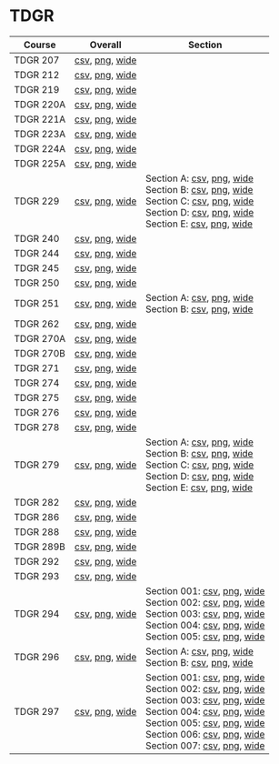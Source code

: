 # TDGR

| Course | Overall | Section |
| ------ | ------- | ------- |
| TDGR 207 | [csv](https://github.com/UCSD-Historical-Enrollment-Data/2024Fall/blob/main/overall/TDGR%20207.csv), [png](https://raw.githubusercontent.com/UCSD-Historical-Enrollment-Data/2024Fall/main/plot_overall/TDGR%20207.png), [wide](https://raw.githubusercontent.com/UCSD-Historical-Enrollment-Data/2024Fall/main/plot_overall_wide/TDGR%20207.png) |  |
| TDGR 212 | [csv](https://github.com/UCSD-Historical-Enrollment-Data/2024Fall/blob/main/overall/TDGR%20212.csv), [png](https://raw.githubusercontent.com/UCSD-Historical-Enrollment-Data/2024Fall/main/plot_overall/TDGR%20212.png), [wide](https://raw.githubusercontent.com/UCSD-Historical-Enrollment-Data/2024Fall/main/plot_overall_wide/TDGR%20212.png) |  |
| TDGR 219 | [csv](https://github.com/UCSD-Historical-Enrollment-Data/2024Fall/blob/main/overall/TDGR%20219.csv), [png](https://raw.githubusercontent.com/UCSD-Historical-Enrollment-Data/2024Fall/main/plot_overall/TDGR%20219.png), [wide](https://raw.githubusercontent.com/UCSD-Historical-Enrollment-Data/2024Fall/main/plot_overall_wide/TDGR%20219.png) |  |
| TDGR 220A | [csv](https://github.com/UCSD-Historical-Enrollment-Data/2024Fall/blob/main/overall/TDGR%20220A.csv), [png](https://raw.githubusercontent.com/UCSD-Historical-Enrollment-Data/2024Fall/main/plot_overall/TDGR%20220A.png), [wide](https://raw.githubusercontent.com/UCSD-Historical-Enrollment-Data/2024Fall/main/plot_overall_wide/TDGR%20220A.png) |  |
| TDGR 221A | [csv](https://github.com/UCSD-Historical-Enrollment-Data/2024Fall/blob/main/overall/TDGR%20221A.csv), [png](https://raw.githubusercontent.com/UCSD-Historical-Enrollment-Data/2024Fall/main/plot_overall/TDGR%20221A.png), [wide](https://raw.githubusercontent.com/UCSD-Historical-Enrollment-Data/2024Fall/main/plot_overall_wide/TDGR%20221A.png) |  |
| TDGR 223A | [csv](https://github.com/UCSD-Historical-Enrollment-Data/2024Fall/blob/main/overall/TDGR%20223A.csv), [png](https://raw.githubusercontent.com/UCSD-Historical-Enrollment-Data/2024Fall/main/plot_overall/TDGR%20223A.png), [wide](https://raw.githubusercontent.com/UCSD-Historical-Enrollment-Data/2024Fall/main/plot_overall_wide/TDGR%20223A.png) |  |
| TDGR 224A | [csv](https://github.com/UCSD-Historical-Enrollment-Data/2024Fall/blob/main/overall/TDGR%20224A.csv), [png](https://raw.githubusercontent.com/UCSD-Historical-Enrollment-Data/2024Fall/main/plot_overall/TDGR%20224A.png), [wide](https://raw.githubusercontent.com/UCSD-Historical-Enrollment-Data/2024Fall/main/plot_overall_wide/TDGR%20224A.png) |  |
| TDGR 225A | [csv](https://github.com/UCSD-Historical-Enrollment-Data/2024Fall/blob/main/overall/TDGR%20225A.csv), [png](https://raw.githubusercontent.com/UCSD-Historical-Enrollment-Data/2024Fall/main/plot_overall/TDGR%20225A.png), [wide](https://raw.githubusercontent.com/UCSD-Historical-Enrollment-Data/2024Fall/main/plot_overall_wide/TDGR%20225A.png) |  |
| TDGR 229 | [csv](https://github.com/UCSD-Historical-Enrollment-Data/2024Fall/blob/main/overall/TDGR%20229.csv), [png](https://raw.githubusercontent.com/UCSD-Historical-Enrollment-Data/2024Fall/main/plot_overall/TDGR%20229.png), [wide](https://raw.githubusercontent.com/UCSD-Historical-Enrollment-Data/2024Fall/main/plot_overall_wide/TDGR%20229.png) | Section A: [csv](https://github.com/UCSD-Historical-Enrollment-Data/2024Fall/blob/main/section/TDGR%20229_A.csv), [png](https://raw.githubusercontent.com/UCSD-Historical-Enrollment-Data/2024Fall/main/plot_section/TDGR%20229_A.png), [wide](https://raw.githubusercontent.com/UCSD-Historical-Enrollment-Data/2024Fall/main/plot_section_wide/TDGR%20229_A.png)<br>Section B: [csv](https://github.com/UCSD-Historical-Enrollment-Data/2024Fall/blob/main/section/TDGR%20229_B.csv), [png](https://raw.githubusercontent.com/UCSD-Historical-Enrollment-Data/2024Fall/main/plot_section/TDGR%20229_B.png), [wide](https://raw.githubusercontent.com/UCSD-Historical-Enrollment-Data/2024Fall/main/plot_section_wide/TDGR%20229_B.png)<br>Section C: [csv](https://github.com/UCSD-Historical-Enrollment-Data/2024Fall/blob/main/section/TDGR%20229_C.csv), [png](https://raw.githubusercontent.com/UCSD-Historical-Enrollment-Data/2024Fall/main/plot_section/TDGR%20229_C.png), [wide](https://raw.githubusercontent.com/UCSD-Historical-Enrollment-Data/2024Fall/main/plot_section_wide/TDGR%20229_C.png)<br>Section D: [csv](https://github.com/UCSD-Historical-Enrollment-Data/2024Fall/blob/main/section/TDGR%20229_D.csv), [png](https://raw.githubusercontent.com/UCSD-Historical-Enrollment-Data/2024Fall/main/plot_section/TDGR%20229_D.png), [wide](https://raw.githubusercontent.com/UCSD-Historical-Enrollment-Data/2024Fall/main/plot_section_wide/TDGR%20229_D.png)<br>Section E: [csv](https://github.com/UCSD-Historical-Enrollment-Data/2024Fall/blob/main/section/TDGR%20229_E.csv), [png](https://raw.githubusercontent.com/UCSD-Historical-Enrollment-Data/2024Fall/main/plot_section/TDGR%20229_E.png), [wide](https://raw.githubusercontent.com/UCSD-Historical-Enrollment-Data/2024Fall/main/plot_section_wide/TDGR%20229_E.png) |
| TDGR 240 | [csv](https://github.com/UCSD-Historical-Enrollment-Data/2024Fall/blob/main/overall/TDGR%20240.csv), [png](https://raw.githubusercontent.com/UCSD-Historical-Enrollment-Data/2024Fall/main/plot_overall/TDGR%20240.png), [wide](https://raw.githubusercontent.com/UCSD-Historical-Enrollment-Data/2024Fall/main/plot_overall_wide/TDGR%20240.png) |  |
| TDGR 244 | [csv](https://github.com/UCSD-Historical-Enrollment-Data/2024Fall/blob/main/overall/TDGR%20244.csv), [png](https://raw.githubusercontent.com/UCSD-Historical-Enrollment-Data/2024Fall/main/plot_overall/TDGR%20244.png), [wide](https://raw.githubusercontent.com/UCSD-Historical-Enrollment-Data/2024Fall/main/plot_overall_wide/TDGR%20244.png) |  |
| TDGR 245 | [csv](https://github.com/UCSD-Historical-Enrollment-Data/2024Fall/blob/main/overall/TDGR%20245.csv), [png](https://raw.githubusercontent.com/UCSD-Historical-Enrollment-Data/2024Fall/main/plot_overall/TDGR%20245.png), [wide](https://raw.githubusercontent.com/UCSD-Historical-Enrollment-Data/2024Fall/main/plot_overall_wide/TDGR%20245.png) |  |
| TDGR 250 | [csv](https://github.com/UCSD-Historical-Enrollment-Data/2024Fall/blob/main/overall/TDGR%20250.csv), [png](https://raw.githubusercontent.com/UCSD-Historical-Enrollment-Data/2024Fall/main/plot_overall/TDGR%20250.png), [wide](https://raw.githubusercontent.com/UCSD-Historical-Enrollment-Data/2024Fall/main/plot_overall_wide/TDGR%20250.png) |  |
| TDGR 251 | [csv](https://github.com/UCSD-Historical-Enrollment-Data/2024Fall/blob/main/overall/TDGR%20251.csv), [png](https://raw.githubusercontent.com/UCSD-Historical-Enrollment-Data/2024Fall/main/plot_overall/TDGR%20251.png), [wide](https://raw.githubusercontent.com/UCSD-Historical-Enrollment-Data/2024Fall/main/plot_overall_wide/TDGR%20251.png) | Section A: [csv](https://github.com/UCSD-Historical-Enrollment-Data/2024Fall/blob/main/section/TDGR%20251_A.csv), [png](https://raw.githubusercontent.com/UCSD-Historical-Enrollment-Data/2024Fall/main/plot_section/TDGR%20251_A.png), [wide](https://raw.githubusercontent.com/UCSD-Historical-Enrollment-Data/2024Fall/main/plot_section_wide/TDGR%20251_A.png)<br>Section B: [csv](https://github.com/UCSD-Historical-Enrollment-Data/2024Fall/blob/main/section/TDGR%20251_B.csv), [png](https://raw.githubusercontent.com/UCSD-Historical-Enrollment-Data/2024Fall/main/plot_section/TDGR%20251_B.png), [wide](https://raw.githubusercontent.com/UCSD-Historical-Enrollment-Data/2024Fall/main/plot_section_wide/TDGR%20251_B.png) |
| TDGR 262 | [csv](https://github.com/UCSD-Historical-Enrollment-Data/2024Fall/blob/main/overall/TDGR%20262.csv), [png](https://raw.githubusercontent.com/UCSD-Historical-Enrollment-Data/2024Fall/main/plot_overall/TDGR%20262.png), [wide](https://raw.githubusercontent.com/UCSD-Historical-Enrollment-Data/2024Fall/main/plot_overall_wide/TDGR%20262.png) |  |
| TDGR 270A | [csv](https://github.com/UCSD-Historical-Enrollment-Data/2024Fall/blob/main/overall/TDGR%20270A.csv), [png](https://raw.githubusercontent.com/UCSD-Historical-Enrollment-Data/2024Fall/main/plot_overall/TDGR%20270A.png), [wide](https://raw.githubusercontent.com/UCSD-Historical-Enrollment-Data/2024Fall/main/plot_overall_wide/TDGR%20270A.png) |  |
| TDGR 270B | [csv](https://github.com/UCSD-Historical-Enrollment-Data/2024Fall/blob/main/overall/TDGR%20270B.csv), [png](https://raw.githubusercontent.com/UCSD-Historical-Enrollment-Data/2024Fall/main/plot_overall/TDGR%20270B.png), [wide](https://raw.githubusercontent.com/UCSD-Historical-Enrollment-Data/2024Fall/main/plot_overall_wide/TDGR%20270B.png) |  |
| TDGR 271 | [csv](https://github.com/UCSD-Historical-Enrollment-Data/2024Fall/blob/main/overall/TDGR%20271.csv), [png](https://raw.githubusercontent.com/UCSD-Historical-Enrollment-Data/2024Fall/main/plot_overall/TDGR%20271.png), [wide](https://raw.githubusercontent.com/UCSD-Historical-Enrollment-Data/2024Fall/main/plot_overall_wide/TDGR%20271.png) |  |
| TDGR 274 | [csv](https://github.com/UCSD-Historical-Enrollment-Data/2024Fall/blob/main/overall/TDGR%20274.csv), [png](https://raw.githubusercontent.com/UCSD-Historical-Enrollment-Data/2024Fall/main/plot_overall/TDGR%20274.png), [wide](https://raw.githubusercontent.com/UCSD-Historical-Enrollment-Data/2024Fall/main/plot_overall_wide/TDGR%20274.png) |  |
| TDGR 275 | [csv](https://github.com/UCSD-Historical-Enrollment-Data/2024Fall/blob/main/overall/TDGR%20275.csv), [png](https://raw.githubusercontent.com/UCSD-Historical-Enrollment-Data/2024Fall/main/plot_overall/TDGR%20275.png), [wide](https://raw.githubusercontent.com/UCSD-Historical-Enrollment-Data/2024Fall/main/plot_overall_wide/TDGR%20275.png) |  |
| TDGR 276 | [csv](https://github.com/UCSD-Historical-Enrollment-Data/2024Fall/blob/main/overall/TDGR%20276.csv), [png](https://raw.githubusercontent.com/UCSD-Historical-Enrollment-Data/2024Fall/main/plot_overall/TDGR%20276.png), [wide](https://raw.githubusercontent.com/UCSD-Historical-Enrollment-Data/2024Fall/main/plot_overall_wide/TDGR%20276.png) |  |
| TDGR 278 | [csv](https://github.com/UCSD-Historical-Enrollment-Data/2024Fall/blob/main/overall/TDGR%20278.csv), [png](https://raw.githubusercontent.com/UCSD-Historical-Enrollment-Data/2024Fall/main/plot_overall/TDGR%20278.png), [wide](https://raw.githubusercontent.com/UCSD-Historical-Enrollment-Data/2024Fall/main/plot_overall_wide/TDGR%20278.png) |  |
| TDGR 279 | [csv](https://github.com/UCSD-Historical-Enrollment-Data/2024Fall/blob/main/overall/TDGR%20279.csv), [png](https://raw.githubusercontent.com/UCSD-Historical-Enrollment-Data/2024Fall/main/plot_overall/TDGR%20279.png), [wide](https://raw.githubusercontent.com/UCSD-Historical-Enrollment-Data/2024Fall/main/plot_overall_wide/TDGR%20279.png) | Section A: [csv](https://github.com/UCSD-Historical-Enrollment-Data/2024Fall/blob/main/section/TDGR%20279_A.csv), [png](https://raw.githubusercontent.com/UCSD-Historical-Enrollment-Data/2024Fall/main/plot_section/TDGR%20279_A.png), [wide](https://raw.githubusercontent.com/UCSD-Historical-Enrollment-Data/2024Fall/main/plot_section_wide/TDGR%20279_A.png)<br>Section B: [csv](https://github.com/UCSD-Historical-Enrollment-Data/2024Fall/blob/main/section/TDGR%20279_B.csv), [png](https://raw.githubusercontent.com/UCSD-Historical-Enrollment-Data/2024Fall/main/plot_section/TDGR%20279_B.png), [wide](https://raw.githubusercontent.com/UCSD-Historical-Enrollment-Data/2024Fall/main/plot_section_wide/TDGR%20279_B.png)<br>Section C: [csv](https://github.com/UCSD-Historical-Enrollment-Data/2024Fall/blob/main/section/TDGR%20279_C.csv), [png](https://raw.githubusercontent.com/UCSD-Historical-Enrollment-Data/2024Fall/main/plot_section/TDGR%20279_C.png), [wide](https://raw.githubusercontent.com/UCSD-Historical-Enrollment-Data/2024Fall/main/plot_section_wide/TDGR%20279_C.png)<br>Section D: [csv](https://github.com/UCSD-Historical-Enrollment-Data/2024Fall/blob/main/section/TDGR%20279_D.csv), [png](https://raw.githubusercontent.com/UCSD-Historical-Enrollment-Data/2024Fall/main/plot_section/TDGR%20279_D.png), [wide](https://raw.githubusercontent.com/UCSD-Historical-Enrollment-Data/2024Fall/main/plot_section_wide/TDGR%20279_D.png)<br>Section E: [csv](https://github.com/UCSD-Historical-Enrollment-Data/2024Fall/blob/main/section/TDGR%20279_E.csv), [png](https://raw.githubusercontent.com/UCSD-Historical-Enrollment-Data/2024Fall/main/plot_section/TDGR%20279_E.png), [wide](https://raw.githubusercontent.com/UCSD-Historical-Enrollment-Data/2024Fall/main/plot_section_wide/TDGR%20279_E.png) |
| TDGR 282 | [csv](https://github.com/UCSD-Historical-Enrollment-Data/2024Fall/blob/main/overall/TDGR%20282.csv), [png](https://raw.githubusercontent.com/UCSD-Historical-Enrollment-Data/2024Fall/main/plot_overall/TDGR%20282.png), [wide](https://raw.githubusercontent.com/UCSD-Historical-Enrollment-Data/2024Fall/main/plot_overall_wide/TDGR%20282.png) |  |
| TDGR 286 | [csv](https://github.com/UCSD-Historical-Enrollment-Data/2024Fall/blob/main/overall/TDGR%20286.csv), [png](https://raw.githubusercontent.com/UCSD-Historical-Enrollment-Data/2024Fall/main/plot_overall/TDGR%20286.png), [wide](https://raw.githubusercontent.com/UCSD-Historical-Enrollment-Data/2024Fall/main/plot_overall_wide/TDGR%20286.png) |  |
| TDGR 288 | [csv](https://github.com/UCSD-Historical-Enrollment-Data/2024Fall/blob/main/overall/TDGR%20288.csv), [png](https://raw.githubusercontent.com/UCSD-Historical-Enrollment-Data/2024Fall/main/plot_overall/TDGR%20288.png), [wide](https://raw.githubusercontent.com/UCSD-Historical-Enrollment-Data/2024Fall/main/plot_overall_wide/TDGR%20288.png) |  |
| TDGR 289B | [csv](https://github.com/UCSD-Historical-Enrollment-Data/2024Fall/blob/main/overall/TDGR%20289B.csv), [png](https://raw.githubusercontent.com/UCSD-Historical-Enrollment-Data/2024Fall/main/plot_overall/TDGR%20289B.png), [wide](https://raw.githubusercontent.com/UCSD-Historical-Enrollment-Data/2024Fall/main/plot_overall_wide/TDGR%20289B.png) |  |
| TDGR 292 | [csv](https://github.com/UCSD-Historical-Enrollment-Data/2024Fall/blob/main/overall/TDGR%20292.csv), [png](https://raw.githubusercontent.com/UCSD-Historical-Enrollment-Data/2024Fall/main/plot_overall/TDGR%20292.png), [wide](https://raw.githubusercontent.com/UCSD-Historical-Enrollment-Data/2024Fall/main/plot_overall_wide/TDGR%20292.png) |  |
| TDGR 293 | [csv](https://github.com/UCSD-Historical-Enrollment-Data/2024Fall/blob/main/overall/TDGR%20293.csv), [png](https://raw.githubusercontent.com/UCSD-Historical-Enrollment-Data/2024Fall/main/plot_overall/TDGR%20293.png), [wide](https://raw.githubusercontent.com/UCSD-Historical-Enrollment-Data/2024Fall/main/plot_overall_wide/TDGR%20293.png) |  |
| TDGR 294 | [csv](https://github.com/UCSD-Historical-Enrollment-Data/2024Fall/blob/main/overall/TDGR%20294.csv), [png](https://raw.githubusercontent.com/UCSD-Historical-Enrollment-Data/2024Fall/main/plot_overall/TDGR%20294.png), [wide](https://raw.githubusercontent.com/UCSD-Historical-Enrollment-Data/2024Fall/main/plot_overall_wide/TDGR%20294.png) | Section 001: [csv](https://github.com/UCSD-Historical-Enrollment-Data/2024Fall/blob/main/section/TDGR%20294_001.csv), [png](https://raw.githubusercontent.com/UCSD-Historical-Enrollment-Data/2024Fall/main/plot_section/TDGR%20294_001.png), [wide](https://raw.githubusercontent.com/UCSD-Historical-Enrollment-Data/2024Fall/main/plot_section_wide/TDGR%20294_001.png)<br>Section 002: [csv](https://github.com/UCSD-Historical-Enrollment-Data/2024Fall/blob/main/section/TDGR%20294_002.csv), [png](https://raw.githubusercontent.com/UCSD-Historical-Enrollment-Data/2024Fall/main/plot_section/TDGR%20294_002.png), [wide](https://raw.githubusercontent.com/UCSD-Historical-Enrollment-Data/2024Fall/main/plot_section_wide/TDGR%20294_002.png)<br>Section 003: [csv](https://github.com/UCSD-Historical-Enrollment-Data/2024Fall/blob/main/section/TDGR%20294_003.csv), [png](https://raw.githubusercontent.com/UCSD-Historical-Enrollment-Data/2024Fall/main/plot_section/TDGR%20294_003.png), [wide](https://raw.githubusercontent.com/UCSD-Historical-Enrollment-Data/2024Fall/main/plot_section_wide/TDGR%20294_003.png)<br>Section 004: [csv](https://github.com/UCSD-Historical-Enrollment-Data/2024Fall/blob/main/section/TDGR%20294_004.csv), [png](https://raw.githubusercontent.com/UCSD-Historical-Enrollment-Data/2024Fall/main/plot_section/TDGR%20294_004.png), [wide](https://raw.githubusercontent.com/UCSD-Historical-Enrollment-Data/2024Fall/main/plot_section_wide/TDGR%20294_004.png)<br>Section 005: [csv](https://github.com/UCSD-Historical-Enrollment-Data/2024Fall/blob/main/section/TDGR%20294_005.csv), [png](https://raw.githubusercontent.com/UCSD-Historical-Enrollment-Data/2024Fall/main/plot_section/TDGR%20294_005.png), [wide](https://raw.githubusercontent.com/UCSD-Historical-Enrollment-Data/2024Fall/main/plot_section_wide/TDGR%20294_005.png) |
| TDGR 296 | [csv](https://github.com/UCSD-Historical-Enrollment-Data/2024Fall/blob/main/overall/TDGR%20296.csv), [png](https://raw.githubusercontent.com/UCSD-Historical-Enrollment-Data/2024Fall/main/plot_overall/TDGR%20296.png), [wide](https://raw.githubusercontent.com/UCSD-Historical-Enrollment-Data/2024Fall/main/plot_overall_wide/TDGR%20296.png) | Section A: [csv](https://github.com/UCSD-Historical-Enrollment-Data/2024Fall/blob/main/section/TDGR%20296_A.csv), [png](https://raw.githubusercontent.com/UCSD-Historical-Enrollment-Data/2024Fall/main/plot_section/TDGR%20296_A.png), [wide](https://raw.githubusercontent.com/UCSD-Historical-Enrollment-Data/2024Fall/main/plot_section_wide/TDGR%20296_A.png)<br>Section B: [csv](https://github.com/UCSD-Historical-Enrollment-Data/2024Fall/blob/main/section/TDGR%20296_B.csv), [png](https://raw.githubusercontent.com/UCSD-Historical-Enrollment-Data/2024Fall/main/plot_section/TDGR%20296_B.png), [wide](https://raw.githubusercontent.com/UCSD-Historical-Enrollment-Data/2024Fall/main/plot_section_wide/TDGR%20296_B.png) |
| TDGR 297 | [csv](https://github.com/UCSD-Historical-Enrollment-Data/2024Fall/blob/main/overall/TDGR%20297.csv), [png](https://raw.githubusercontent.com/UCSD-Historical-Enrollment-Data/2024Fall/main/plot_overall/TDGR%20297.png), [wide](https://raw.githubusercontent.com/UCSD-Historical-Enrollment-Data/2024Fall/main/plot_overall_wide/TDGR%20297.png) | Section 001: [csv](https://github.com/UCSD-Historical-Enrollment-Data/2024Fall/blob/main/section/TDGR%20297_001.csv), [png](https://raw.githubusercontent.com/UCSD-Historical-Enrollment-Data/2024Fall/main/plot_section/TDGR%20297_001.png), [wide](https://raw.githubusercontent.com/UCSD-Historical-Enrollment-Data/2024Fall/main/plot_section_wide/TDGR%20297_001.png)<br>Section 002: [csv](https://github.com/UCSD-Historical-Enrollment-Data/2024Fall/blob/main/section/TDGR%20297_002.csv), [png](https://raw.githubusercontent.com/UCSD-Historical-Enrollment-Data/2024Fall/main/plot_section/TDGR%20297_002.png), [wide](https://raw.githubusercontent.com/UCSD-Historical-Enrollment-Data/2024Fall/main/plot_section_wide/TDGR%20297_002.png)<br>Section 003: [csv](https://github.com/UCSD-Historical-Enrollment-Data/2024Fall/blob/main/section/TDGR%20297_003.csv), [png](https://raw.githubusercontent.com/UCSD-Historical-Enrollment-Data/2024Fall/main/plot_section/TDGR%20297_003.png), [wide](https://raw.githubusercontent.com/UCSD-Historical-Enrollment-Data/2024Fall/main/plot_section_wide/TDGR%20297_003.png)<br>Section 004: [csv](https://github.com/UCSD-Historical-Enrollment-Data/2024Fall/blob/main/section/TDGR%20297_004.csv), [png](https://raw.githubusercontent.com/UCSD-Historical-Enrollment-Data/2024Fall/main/plot_section/TDGR%20297_004.png), [wide](https://raw.githubusercontent.com/UCSD-Historical-Enrollment-Data/2024Fall/main/plot_section_wide/TDGR%20297_004.png)<br>Section 005: [csv](https://github.com/UCSD-Historical-Enrollment-Data/2024Fall/blob/main/section/TDGR%20297_005.csv), [png](https://raw.githubusercontent.com/UCSD-Historical-Enrollment-Data/2024Fall/main/plot_section/TDGR%20297_005.png), [wide](https://raw.githubusercontent.com/UCSD-Historical-Enrollment-Data/2024Fall/main/plot_section_wide/TDGR%20297_005.png)<br>Section 006: [csv](https://github.com/UCSD-Historical-Enrollment-Data/2024Fall/blob/main/section/TDGR%20297_006.csv), [png](https://raw.githubusercontent.com/UCSD-Historical-Enrollment-Data/2024Fall/main/plot_section/TDGR%20297_006.png), [wide](https://raw.githubusercontent.com/UCSD-Historical-Enrollment-Data/2024Fall/main/plot_section_wide/TDGR%20297_006.png)<br>Section 007: [csv](https://github.com/UCSD-Historical-Enrollment-Data/2024Fall/blob/main/section/TDGR%20297_007.csv), [png](https://raw.githubusercontent.com/UCSD-Historical-Enrollment-Data/2024Fall/main/plot_section/TDGR%20297_007.png), [wide](https://raw.githubusercontent.com/UCSD-Historical-Enrollment-Data/2024Fall/main/plot_section_wide/TDGR%20297_007.png) |
